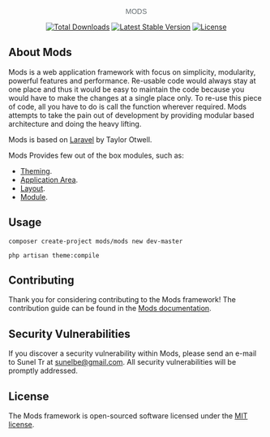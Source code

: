 <p align="center" style="color: #636b6f;font-family: 'Raleway', sans-serif;font-weight: 100;">MODS</p>

<p align="center">
<a href="https://packagist.org/packages/mods/mods"><img src="https://poser.pugx.org/mods/mods/d/total.svg" alt="Total Downloads"></a>
<a href="https://packagist.org/packages/mods/mods"><img src="https://poser.pugx.org/mods/mods/v/stable.svg" alt="Latest Stable Version"></a>
<a href="https://packagist.org/packages/mods/mods"><img src="https://poser.pugx.org/mods/mods/license.svg" alt="License"></a>
</p>

## About Mods

Mods is a web application framework with focus on simplicity, modularity, powerful features and performance. Re-usable code would always stay at one place and thus it would be easy to maintain the code because you would have to make the changes at a single place only. To re-use this piece of code, all you have to do is call the function wherever required. Mods attempts to take the pain out of development by providing modular based architecture and doing the heavy lifting.

Mods is based on [Laravel](https://laravel.com/) by Taylor Otwell.

Mods Provides few out of the box modules, such as:

- [Theming](https://mods.thehackerleague.com/docs/theme).
- [Application Area](https://mods.thehackerleague.com/docs/area).
- [Layout](https://mods.thehackerleague.com/docs/layout).
- [Module](https://mods.thehackerleague.com/docs/module).

## Usage

```
composer create-project mods/mods new dev-master

php artisan theme:compile

```


## Contributing

Thank you for considering contributing to the Mods framework! The contribution guide can be found in the [Mods documentation](http://mods.thehackerleague.com/docs/contributions).

## Security Vulnerabilities

If you discover a security vulnerability within Mods, please send an e-mail to Sunel Tr at sunelbe@gmail.com. All security vulnerabilities will be promptly addressed.

## License

The Mods framework is open-sourced software licensed under the [MIT license](http://opensource.org/licenses/MIT).